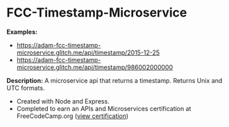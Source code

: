 # FCC-Timestamp-Microservice

**Examples:**  
* https://adam-fcc-timestamp-microservice.glitch.me/api/timestamp/2015-12-25  
* https://adam-fcc-timestamp-microservice.glitch.me/api/timestamp/986002000000

**Description:** A microservice api that returns a timestamp. Returns Unix and UTC formats.
* Created with Node and Express.  
* Completed to earn an APIs and Microservices certification at FreeCodeCamp.org ([view certification](https://www.freecodecamp.org/certification/fcca50f642d-7c7c-48e9-805b-e0457529b232/apis-and-microservices))
